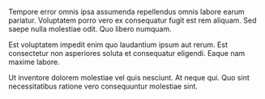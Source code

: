 Tempore error omnis ipsa assumenda repellendus omnis labore earum pariatur. Voluptatem porro vero ex consequatur fugit est rem aliquam. Sed saepe nulla molestiae odit. Quo libero numquam.
 Est voluptatem impedit enim quo laudantium ipsum aut rerum. Est consectetur non asperiores soluta et consequatur eligendi. Eaque nam maxime labore.
 Ut inventore dolorem molestiae vel quis nesciunt. At neque qui. Quo sint necessitatibus ratione vero consequuntur molestiae sint.